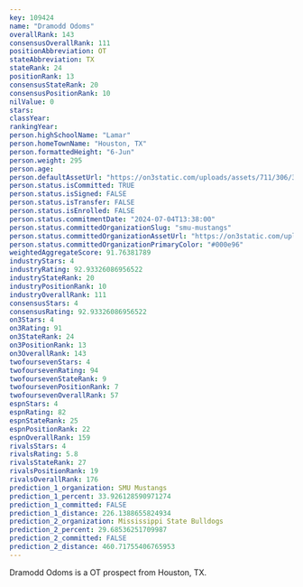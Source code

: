 ```yaml
---
key: 109424
name: "Dramodd Odoms"
overallRank: 143
consensusOverallRank: 111
positionAbbreviation: OT
stateAbbreviation: TX
stateRank: 24
positionRank: 13
consensusStateRank: 20
consensusPositionRank: 10
nilValue: 0
stars: 
classYear: 
rankingYear: 
person.highSchoolName: "Lamar"
person.homeTownName: "Houston, TX"
person.formattedHeight: "6-Jun"
person.weight: 295
person.age: 
person.defaultAssetUrl: "https://on3static.com/uploads/assets/711/306/306711.png"
person.status.isCommitted: TRUE
person.status.isSigned: FALSE
person.status.isTransfer: FALSE
person.status.isEnrolled: FALSE
person.status.commitmentDate: "2024-07-04T13:38:00"
person.status.committedOrganizationSlug: "smu-mustangs"
person.status.committedOrganizationAssetUrl: "https://on3static.com/uploads/assets/229/150/150229.svg"
person.status.committedOrganizationPrimaryColor: "#000e96"
weightedAggregateScore: 91.76381789
industryStars: 4
industryRating: 92.93326086956522
industryStateRank: 20
industryPositionRank: 10
industryOverallRank: 111
consensusStars: 4
consensusRating: 92.93326086956522
on3Stars: 4
on3Rating: 91
on3StateRank: 24
on3PositionRank: 13
on3OverallRank: 143
twofoursevenStars: 4
twofoursevenRating: 94
twofoursevenStateRank: 9
twofoursevenPositionRank: 7
twofoursevenOverallRank: 57
espnStars: 4
espnRating: 82
espnStateRank: 25
espnPositionRank: 22
espnOverallRank: 159
rivalsStars: 4
rivalsRating: 5.8
rivalsStateRank: 27
rivalsPositionRank: 19
rivalsOverallRank: 176
prediction_1_organization: SMU Mustangs
prediction_1_percent: 33.926128590971274
prediction_1_committed: FALSE
prediction_1_distance: 226.1388655824934
prediction_2_organization: Mississippi State Bulldogs
prediction_2_percent: 29.68536251709987
prediction_2_committed: FALSE
prediction_2_distance: 460.71755406765953
---
```

Dramodd Odoms is a OT prospect from Houston, TX.